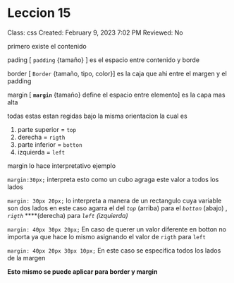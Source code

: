 # Leccion 15

Class: css
Created: February 9, 2023 7:02 PM
Reviewed: No

primero existe el contenido

pading [ `padding` {tamaño} ] es el espacio entre contenido y borde 

border [ `Border` {tamaño, tipo, color}] es la caja que ahi entre el margen y el padding

margin [ **`margin`** {tamaño} define el espacio entre elemento] es la capa mas alta 

todas estas estan regidas bajo la misma orientacion la cual es 

1. parte superior = `top` 
2. derecha = `rigth`
3. parte inferior = `botton`
4. izquierda = `left`

margin lo hace interpretativo ejemplo 

`margin:30px;` interpreta esto como un cubo agraga este valor a todos los lados

`margin: 30px 20px;` lo interpreta a manera de un rectangulo cuya variable son dos lados en este caso agarra el del *`top`* (arriba) para el *`botton`* (abajo) , *`rigth`* ****(derecha) para *`left` (izquierda)*

`margin: 40px 30px 20px;` En caso de querer un valor diferente en botton no importa ya que hace lo mismo asignando el valor de `rigth` para `left`

`margin: 40px 20px 30px 10px;` En este caso se especifica todos los lados de la margen

**Esto mismo se puede aplicar para border y margin**